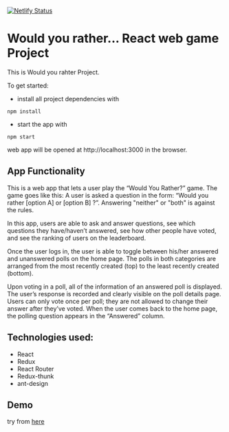 [![Netlify Status](https://api.netlify.com/api/v1/badges/f5d2641e-6d28-4ba2-aee7-4ac11e52e9f3/deploy-status)](https://app.netlify.com/sites/wouldyou-rather/deploys)

# Would you rather... React web game Project
This is Would you rahter Project.


To get started:

* install all project dependencies with
```console
npm install
```
* start the app with
```console
npm start
```
web app will be opened at http://localhost:3000 in the browser.


## App Functionality
This is a web app that lets a user play the “Would You Rather?” game. The game goes like this: A user is asked a question in the form: “Would you rather [option A] or [option B] ?”. Answering "neither" or "both" is against the rules.

In this app, users are able to ask and answer questions, see which questions they have/haven’t answered, see how other people have voted, and see the ranking of users on the leaderboard.

Once the user logs in, the user is able to toggle between his/her answered and unanswered polls on the home page. The polls in both categories are arranged from the most recently created (top) to the least recently created (bottom).

Upon voting in a poll, all of the information of an answered poll is displayed. The user’s response is recorded and clearly visible on the poll details page. Users can only vote once per poll; they are not allowed to change their answer after they’ve voted. When the user comes back to the home page, the polling question appears in the “Answered” column.



## Technologies used:
* React
* Redux
* React Router
* Redux-thunk
* ant-design

## Demo 
try from [here](https://wouldyou-rather.netlify.app)

